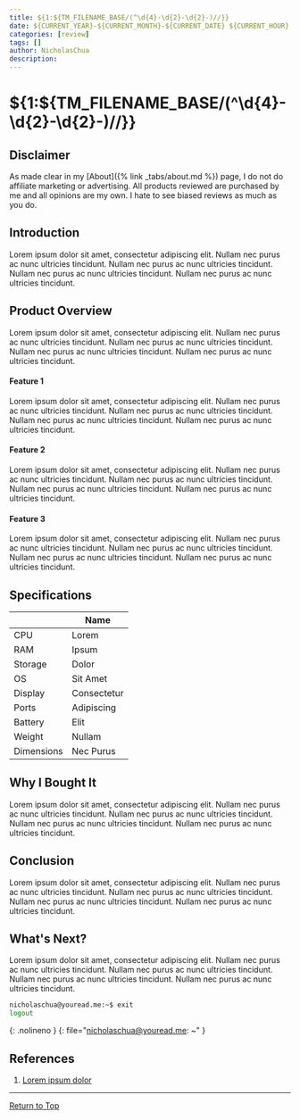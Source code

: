 ```yaml
---
title: ${1:${TM_FILENAME_BASE/(^\d{4}-\d{2}-\d{2}-)//}}
date: ${CURRENT_YEAR}-${CURRENT_MONTH}-${CURRENT_DATE} ${CURRENT_HOUR}:${CURRENT_MINUTE}:${CURRENT_SECOND} +08:00
categories: [review]
tags: []
author: NicholasChua
description:
---
```


# ${1:${TM_FILENAME_BASE/(^\d{4}-\d{2}-\d{2}-)//}}

## Disclaimer

As made clear in my [About]({% link _tabs/about.md %}) page, I do not do affiliate marketing or advertising. All products reviewed are purchased by me and all opinions are my own. I hate to see biased reviews as much as you do.

## Introduction

Lorem ipsum dolor sit amet, consectetur adipiscing elit. Nullam nec purus ac nunc ultricies tincidunt. Nullam nec purus ac nunc ultricies tincidunt. Nullam nec purus ac nunc ultricies tincidunt. Nullam nec purus ac nunc ultricies tincidunt.

## Product Overview

Lorem ipsum dolor sit amet, consectetur adipiscing elit. Nullam nec purus ac nunc ultricies tincidunt. Nullam nec purus ac nunc ultricies tincidunt. Nullam nec purus ac nunc ultricies tincidunt. Nullam nec purus ac nunc ultricies tincidunt.

#### Feature 1

Lorem ipsum dolor sit amet, consectetur adipiscing elit. Nullam nec purus ac nunc ultricies tincidunt. Nullam nec purus ac nunc ultricies tincidunt. Nullam nec purus ac nunc ultricies tincidunt. Nullam nec purus ac nunc ultricies tincidunt.

#### Feature 2

Lorem ipsum dolor sit amet, consectetur adipiscing elit. Nullam nec purus ac nunc ultricies tincidunt. Nullam nec purus ac nunc ultricies tincidunt. Nullam nec purus ac nunc ultricies tincidunt. Nullam nec purus ac nunc ultricies tincidunt.

#### Feature 3

Lorem ipsum dolor sit amet, consectetur adipiscing elit. Nullam nec purus ac nunc ultricies tincidunt. Nullam nec purus ac nunc ultricies tincidunt. Nullam nec purus ac nunc ultricies tincidunt. Nullam nec purus ac nunc ultricies tincidunt.

## Specifications

| ‎ | Name |
| --- | --- |
| CPU | Lorem |
| RAM | Ipsum |
| Storage | Dolor |
| OS | Sit Amet |
| Display | Consectetur |
| Ports | Adipiscing |
| Battery | Elit |
| Weight | Nullam |
| Dimensions | Nec Purus |

## Why I Bought It

Lorem ipsum dolor sit amet, consectetur adipiscing elit. Nullam nec purus ac nunc ultricies tincidunt. Nullam nec purus ac nunc ultricies tincidunt. Nullam nec purus ac nunc ultricies tincidunt. Nullam nec purus ac nunc ultricies tincidunt.

## Conclusion

Lorem ipsum dolor sit amet, consectetur adipiscing elit. Nullam nec purus ac nunc ultricies tincidunt. Nullam nec purus ac nunc ultricies tincidunt. Nullam nec purus ac nunc ultricies tincidunt. Nullam nec purus ac nunc ultricies tincidunt.

## What's Next?

Lorem ipsum dolor sit amet, consectetur adipiscing elit. Nullam nec purus ac nunc ultricies tincidunt. Nullam nec purus ac nunc ultricies tincidunt. Nullam nec purus ac nunc ultricies tincidunt. Nullam nec purus ac nunc ultricies tincidunt.

```bash
nicholaschua@youread.me:~$ exit
logout
```
{: .nolineno }
{: file="nicholaschua@youread.me: ~" }

## References

1. [Lorem ipsum dolor][1]

[1]: https://www.example.com/

---
[Return to Top](#${1/(^\d{4}-\d{2}-\d{2}-)(.*)/${FOAM_SLUG:$2}/})